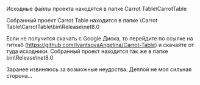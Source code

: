 Исходные файлы проекта находятся в папке Carrot Table\CarrotTable

Собранный проект Carrot Table находится в папке \Carrot Table\CarrotTable\bin\Release\net8.0

Если не получится скачать c Google Диска, то перейдите по ссылке на гитхаб (https://github.com/IvantsovaAngelina/Carrot-Table) и скачайте от туда исходники. Собранный проект находится так же в папке bin\Release\net8.0

Заранее извиняюсь за возможные неудоства. Деплой не моя сильная сторона...